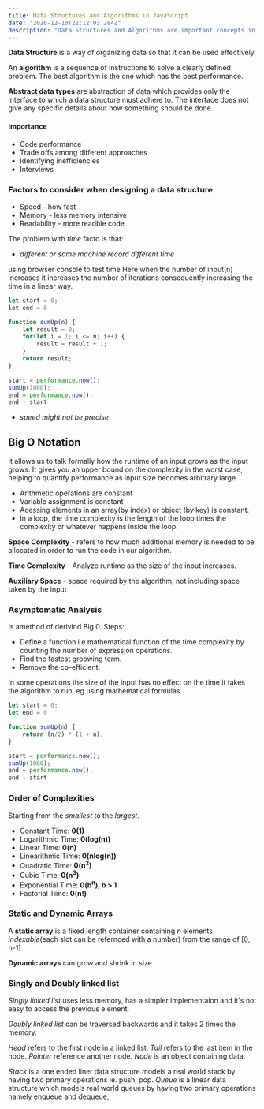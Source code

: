 ```yaml
---
title: Data Structures and Algorithms in JavaScript
date: "2020-12-10T22:12:03.284Z"
description: "Data Structures and Algorithms are important concepts in Computer Science and oftenly come up in software development and related roles interview questions.Let's dive and start learning using javaScript"
---
```



**Data Structure** is a way of organizing data so that it can be used effectively.

An **algorithm** is a sequence of instructions to solve a clearly defined problem.
The best algorithm is the one which has the best performance.

**Abstract data types** are abstraction of data which provides only the interface to which a data structure must adhere to.
The interface does not give any specific details about how something should be done.

#### Importance

+ Code performance
+ Trade offs among different approaches
+ Identifying inefficiencies
+ Interviews

### Factors to consider when designing a data structure

+ Speed - how fast
+ Memory - less memory intensive
+ Readability - more readble code

The problem with *time* facto is that:

+ *different or same machine record different time*

using browser console to test time
Here when the number of input(n) increases it increases the number of iterations consequently increasing the time in a linear way.

```javascript
let start = 0;
let end = 0

function sumUp(n) {
    let result = 0;
    for(let i = 1; i <= n; i++) {
        result = result + 1;
    }
    return result;
}

start = performance.now();
sumUp(1000);
end = performance.now();
end - start
```

+ *speed might not be precise*

## Big O Notation

It allows us to talk formally how the runtime of an input grows as the input grows.
It gives you an upper bound on the complexity in the worst case, helping to quantify performance as input size becomes arbitrary large

+ Arithmetic operations are constant
+ Variable assignment is constant
+ Acessing elements in an array(by index) or object (by key) is constant.
+ In a loop, the time complexity is the length of the loop times the complexity or whatever happens inside the loop.
  
**Space Complexity** - refers to how much additional memory is needed to be allocated in order to run the code in our algorithm.

**Time Complexity** - Analyze runtime as the size of the input increases.

**Auxiliary Space** - space required by the algorithm, not including space taken by the input

### Asymptomatic Analysis

Is amethod of derivind Big 0.
Steps:

+ Define a function i.e mathematical function of the time complexity by counting the number of expression operations.
+ Find the fastest groowing term.
+ Remove the co-efficient.

In some operations the size of the input has no effect on the time it takes the algorithm to run.
eg.using mathematical formulas.

```javascript
let start = 0;
let end = 0

function sumUp(n) {
    return (n/2) * (1 + n);
}

start = performance.now();
sumUp(1000);
end = performance.now();
end - start
```

### Order of Complexities

Starting from the *smallest* to the *largest*.

+ Constant Time: **0(1)**
+ Logarithmic Time: **0(log(n))**
+ Linear Time: **0(n)**
+ Linearithmic Time: **0(nlog(n))**
+ Quadratic Time: **0(n<sup>2</sup>)**
+ Cubic Time: **0(n<sup>3</sup>)**
+ Exponential Time: **0(b<sup>n</sup>), b > 1**
+ Factorial Time: **0(n!)**

### Static and Dynamic Arrays

A **static array** is a fixed length container containing *n* elements *indexable*(each slot can be refernced with a number) from the range of [0, n-1]

**Dynamic arrays** can grow and shrink in size

### Singly and Doubly linked list

*Singly linked list* uses less memory, has a simpler implementaion and it's not easy to access the previous element.

*Doubly linked list* can be traversed backwards and it takes 2 times the memory.

*Head* refers to the first node in a linked list.
*Tail* refers to the last item in the node.
*Pointer* reference another node.
*Node* is an object containing data.

*Stack* is a one ended liner data structure models a real world stack by having two primary operations ie. push, pop.
*Queue* is a linear data structure which models real world queues by having two primary operations namely enqueue and dequeue,
